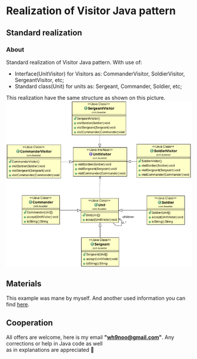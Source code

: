# Realization of Visitor Java pattern  

## Standard realization  
### About  
Standard realization of Visitor Java pattern. With use of:
* Interface(UnitVisitor) for Visitors as: CommanderVisitor, SoldierVisitor, SergeantVisitor, etc;
* Standard class(Unit) for units as: Sergeant, Commander, Soldier, etc;

This realization have the same structure as shown on this picture.  
![Java visitor pattern](../../../resources/IMG/visitor_1.png)  

## Materials  
This example was mane by myself. And another used information you can find 
[here](https://github.com/Portmane/java-design-patterns/tree/master/visitor).  

## Cooperation  
All offers are welcome, here is my email **"wh9noo@gmail.com"**. Any corrections or help in Java code as well  
as in explanations are appreciated :hugs: